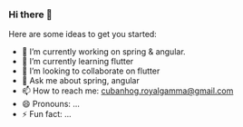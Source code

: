 ### Hi there 👋

Here are some ideas to get you started:

- 🔭 I’m currently working on spring & angular.
- 🌱 I’m currently learning flutter
- 👯 I’m looking to collaborate on flutter
- 💬 Ask me about spring, angular
- 📫 How to reach me: cubanhog.royalgamma@gmail.com
- 😄 Pronouns: ...
- ⚡ Fun fact: ...

